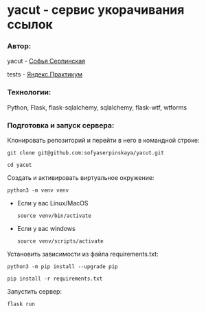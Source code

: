 
# yacut - сервис укорачивания ссылок

### Автор:

yacut - [Софья Серпинская](https://github.com/sofyaserpinskaya)

tests - [Яндекс.Практикум](https://github.com/yandex-praktikum)

### Технологии:

Python, Flask, flask-sqlalchemy, sqlalchemy, flask-wtf, wtforms

### Подготовка и запуск сервера:

Клонировать репозиторий и перейти в него в командной строке:

```
git clone git@github.com:sofyaserpinskaya/yacut.git

cd yacut
```

Cоздать и активировать виртуальное окружение:

```
python3 -m venv venv
```

* Если у вас Linux/MacOS

    ```
    source venv/bin/activate
    ```

* Если у вас windows

    ```
    source venv/scripts/activate
    ```

Установить зависимости из файла requirements.txt:

```
python3 -m pip install --upgrade pip
```

```
pip install -r requirements.txt
```

Запустить сервер:

```
flask run
```
